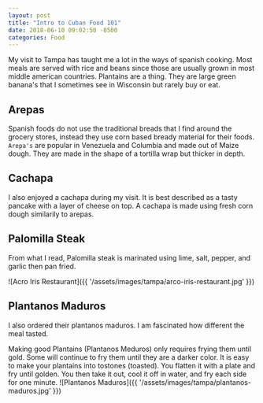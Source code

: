```yaml
---
layout: post
title: "Intro to Cuban Food 101"
date: 2018-06-10 09:02:50 -0500
categories: Food
---
```


My visit to Tampa has taught me a lot in the ways of spanish cooking. Most meals are served with rice and beans since those are usually grown in most middle american countries. Plantains are a thing. They are large green banana's that I sometimes see in Wisconsin but rarely buy or eat. 


## Arepas
Spanish foods do not use the traditional breads that I find around the grocery stores, instead they use corn based bready material for their foods. `Arepa's` are popular in Venezuela and Columbia and made out of Maize dough. They are made in the shape of a tortilla wrap but thicker in depth. 
 
## Cachapa
I also enjoyed a cachapa during my visit. It is best described as a tasty pancake with a layer of cheese on top. A cachapa is made using fresh corn dough similarily to arepas. 

## Palomilla Steak
From what I read, Palomilla steak is  marinated using lime, salt, pepper, and garlic then pan fried. 
 
![Acro Iris Restaurant]({{ '/assets/images/tampa/arco-iris-restaurant.jpg' }})

## Plantanos Maduros
I also ordered their plantanos maduros. I am fascinated how different the meal tasted. 

Making good Plantains (Plantanos Meduros) only requires frying them until gold. Some will continue to fry them until they are a darker color. It is easy to make your plantains into tostones (toasted). You flatten it with a plate and fry until golden. You then take it out, cool it off in water, and fry each side for one minute.
![Plantanos Maduros]({{ '/assets/images/tampa/plantanos-maduros.jpg' }})


